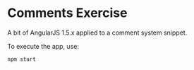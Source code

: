 # Comments Exercise

A bit of AngularJS 1.5.x applied to a comment system snippet.

To execute the app, use:

    npm start
